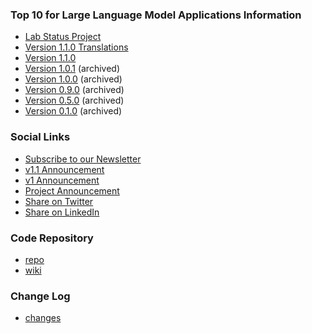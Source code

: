 ### Top 10 for Large Language Model Applications Information
* [Lab Status Project](https://owasp.org/projects/)
* [Version 1.1.0 Translations](https://github.com/OWASP/www-project-top-10-for-large-language-model-applications/tree/main/assets/translations)
* [Version 1.1.0](assets/PDF/OWASP-Top-10-for-LLMs-2023-v1_1.pdf)
* [Version 1.0.1](assets/PDF/OWASP-Top-10-for-LLMs-2023-v1_0_1.pdf) (archived)
* [Version 1.0.0](assets/PDF/OWASP-Top-10-for-LLMs-2023-v1_0.pdf) (archived)
* [Version 0.9.0](assets/PDF/OWASP-Top-10-for-LLMs-2023-v09.pdf) (archived)
* [Version 0.5.0](assets/PDF/OWASP-Top-10-for-LLMs-2023-v05.pdf) (archived)
* [Version 0.1.0](Archive/0_1_vulns/) (archived)

### Social Links

* [Subscribe to our Newsletter](https://llmtop10.beehiiv.com/subscribe)
* [v1.1 Announcement](https://www.linkedin.com/pulse/new-release-owasp-top-10-llm-apps-steve-wilson?trk=public_post_feed-article-content)
* [v1 Announcement](https://www.linkedin.com/pulse/official-release-owasp-top-10-large-language-model-v10-steve-wilson/)
* [Project Announcement](https://www.linkedin.com/pulse/announcing-owasp-top-10-large-language-models-ai-project-steve-wilson/)
* [Share on Twitter](https://twitter.com/intent/tweet?url=https://owasp.org/www-project-top-10-for-large-language-model-applications/&text=Check%20out%20the%20OWASP%20Top%2010%20for%20Large%20Language%20Model%20Applications%20project:%20)
* [Share on LinkedIn](https://www.linkedin.com/sharing/share-offsite/?url=https://owasp.org/www-project-top-10-for-large-language-model-applications/)

### Code Repository
* [repo](https://github.com/OWASP/www-project-top-10-for-large-language-model-applications)
* [wiki](https://github.com/OWASP/www-project-top-10-for-large-language-model-applications/wiki)

### Change Log
* [changes](changes)

